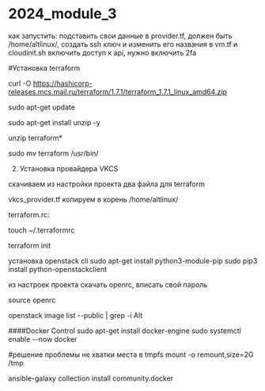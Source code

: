 # 2024_module_3
как запустить:
подставить свои данные в provider.tf, должен быть /home/altlinux/, создать ssh ключ и изменить его названия в vm.tf и cloudinit.sh
включить доступ к api, нужно включить 2fa

#Установка terraform

curl -O https://hashicorp-releases.mcs.mail.ru/terraform/1.7.1/terraform_1.7.1_linux_amd64.zip

sudo apt-get update

sudo apt-get install unzip -y

unzip terraform*

sudo mv terraform /usr/bin/


2. Установка провайдера VKCS

скачиваем из настройки проекта два файла для terraform

vkcs_provider.tf копируем в корень /home/altlinux/

terraform.rc:

touch ~/.terraformrc


terraform init


установка openstack cli
sudo apt-get install python3-module-pip
sudo pip3 install python-openstackclient

из настроек проекта скачать openrc, вписать свой пароль

source openrc

openstack image list --public | grep -i Alt





####Docker Control
sudo apt-get install docker-engine
sudo systemctl enable --now docker

#решение проблемы не хватки места в tmpfs
mount -o remount,size=2G /tmp

ansible-galaxy collection install community.docker




